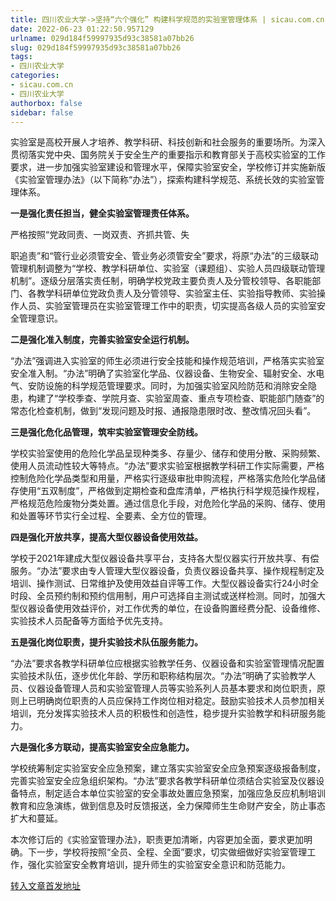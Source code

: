 ```yaml
---
title: 四川农业大学->坚持“六个强化” 构建科学规范的实验室管理体系 | sicau.com.cn
date: 2022-06-23 01:22:50.957129
urlname: 029d184f59997935d93c38581a07bb26
slug: 029d184f59997935d93c38581a07bb26
tags: 
- 四川农业大学
categories:
- sicau.com.cn
- 四川农业大学
authorbox: false
sidebar: false
---
```

实验室是高校开展人才培养、教学科研、科技创新和社会服务的重要场所。为深入贯彻落实党中央、国务院关于安全生产的重要指示和教育部关于高校实验室的工作要求，进一步加强实验室建设和管理水平，保障实验室安全，学校修订并实施新版《实验室管理办法》（以下简称“办法”），探索构建科学规范、系统长效的实验室管理体系。

**一是强化责任担当，健全实验室管理责任体系。**

严格按照“党政同责、一岗双责、齐抓共管、失
<!--more-->
职追责”和“管行业必须管安全、管业务必须管安全”要求，将原“办法”的三级联动管理机制调整为“学校、教学科研单位、实验室（课题组）、实验人员四级联动管理机制”。逐级分层落实责任制，明确学校党政主要负责人及分管校领导、各职能部门、各教学科研单位党政负责人及分管领导、实验室主任、实验指导教师、实验操作人员、实验室管理员在实验室管理工作中的职责，切实提高各级人员的实验室安全管理意识。

**二是强化准入制度，完善实验室安全运行机制。**

“办法”强调进入实验室的师生必须进行安全技能和操作规范培训，严格落实实验室安全准入制。“办法”明确了实验室化学品、仪器设备、生物安全、辐射安全、水电气、安防设施的科学规范管理要求。同时，为加强实验室风险防范和消除安全隐患，构建了“学校季查、学院月查、实验室周查、重点专项检查、职能部门随查”的常态化检查机制，做到“发现问题及时报、通报隐患限时改、整改情况回头看”。

**三是强化危化品管理，筑牢实验室管理安全防线。**

学校实验室使用的危险化学品呈现种类多、存量少、储存和使用分散、采购频繁、使用人员流动性较大等特点。“办法”要求实验室根据教学科研工作实际需要，严格控制危险化学品类型和用量，严格实行逐级审批申购流程，严格落实危险化学品储存使用“五双制度”，严格做到定期检查和盘库清单，严格执行科学规范操作规程，严格规范危险废物分类处置。通过信息化手段，对危险化学品的采购、储存、使用和处置等环节实行全过程、全要素、全方位的管理。

**四是强化开放共享，提高大型仪器设备使用效益。**

学校于2021年建成大型仪器设备共享平台，支持各大型仪器实行开放共享、有偿服务。“办法”要求由专人管理大型仪器设备，负责仪器设备共享、操作规程制定及培训、操作测试、日常维护及使用效益自评等工作。大型仪器设备实行24小时全时段、全员预约制和预约信用制，用户可选择自主测试或送样检测。同时，加强大型仪器设备使用效益评价，对工作优秀的单位，在设备购置经费分配、设备维修、实验技术人员配备等方面给予优先支持。

**五是强化岗位职责，提升实验技术队伍服务能力。**

“办法”要求各教学科研单位应根据实验教学任务、仪器设备和实验室管理情况配置实验技术队伍，逐步优化年龄、学历和职称结构层次。“办法”明确了实验教学人员、仪器设备管理人员和实验室管理人员等实验系列人员基本要求和岗位职责，原则上已明确岗位职责的人员应保持工作岗位相对稳定。鼓励实验技术人员参加相关培训，充分发挥实验技术人员的积极性和创造性，稳步提升实验教学和科研服务能力。

**六是强化多方联动，提高实验室安全应急能力。**

学校统筹制定实验室安全应急预案，建立落实实验室安全应急预案逐级报备制度，完善实验室安全应急组织架构。“办法”要求各教学科研单位须结合实验室及仪器设备特点，制定适合本单位实验室的安全事故处置应急预案，加强应急反应机制培训教育和应急演练，做到信息及时反馈报送，全力保障师生生命财产安全，防止事态扩大和蔓延。

本次修订后的《实验室管理办法》，职责更加清晰，内容更加全面，要求更加明确。下一步，学校将按照“全员、全程、全面”要求，切实做细做好实验室管理工作，强化实验室安全教育培训，提升师生的实验室安全意识和防范能力。



[转入文章首发地址](https://news.sicau.edu.cn/info/1078/68490.htm)